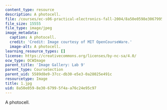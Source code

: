 ```yaml
---
content_type: resource
description: A photocell.
file: /courses/ec-s06-practical-electronics-fall-2004/8a50e0598e3067995f4aa76c24e95c97_1.jpg
file_size: 15555
file_type: image/jpeg
image_metadata:
  caption: A photocell.
  credit: 'Credit: Image courtesy of MIT OpenCourseWare.'
  image-alt: A photocell.
learning_resource_types: []
license: https://creativecommons.org/licenses/by-nc-sa/4.0/
ocw_type: OCWImage
parent_title: 'Image Gallery: Lab 9'
parent_type: CourseSection
parent_uid: 5589d8e9-37cc-db30-e5e3-0a28025e491c
resourcetype: Image
title: 1.jpg
uid: 8a50e059-8e30-6799-5f4a-a76c24e95c97
---
```

A photocell.